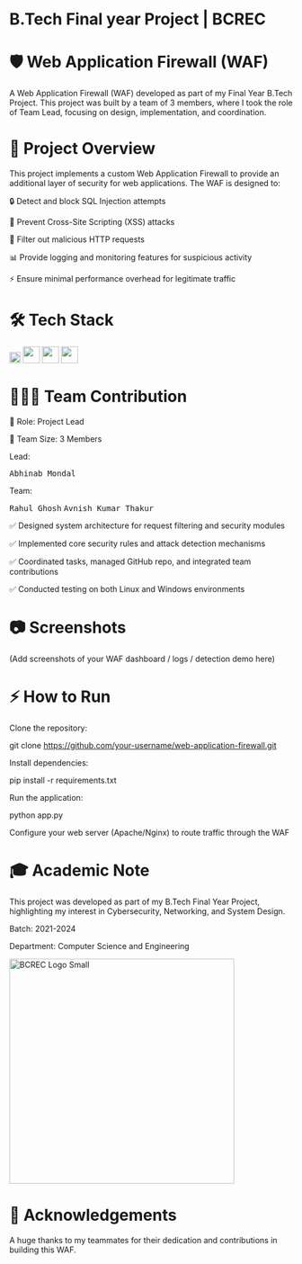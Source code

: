# B.Tech Final year Project | BCREC 

# 🛡️ Web Application Firewall (WAF)

A Web Application Firewall (WAF) developed as part of my Final Year B.Tech Project.
This project was built by a team of 3 members, where I took the role of Team Lead, focusing on design, implementation, and coordination.

# 🚀 Project Overview

This project implements a custom Web Application Firewall to provide an additional layer of security for web applications. The WAF is designed to:

🔒 Detect and block SQL Injection attempts

🛑 Prevent Cross-Site Scripting (XSS) attacks

🚫 Filter out malicious HTTP requests

📊 Provide logging and monitoring features for suspicious activity

⚡ Ensure minimal performance overhead for legitimate traffic

# 🛠 Tech Stack

<img src="https://cdn.jsdelivr.net/gh/devicons/devicon/icons/amazonwebservices/amazonwebservices-original-wordmark.svg" width="20px"/> <img src="https://cdn.jsdelivr.net/gh/devicons/devicon/icons/ansible/ansible-original.svg" width="30px"/> <img src="https://cdn.jsdelivr.net/gh/devicons/devicon/icons/linux/linux-original.svg" width="30px"/> <img src="https://cdn.jsdelivr.net/gh/devicons/devicon/icons/windows8/windows8-original.svg" width="30px"/>


# 👨‍👩‍👦 Team Contribution

📌 Role: Project Lead

👥 Team Size: 3 Members

 Lead:
<p>
  <kbd>Abhinab Mondal</kbd>
</p>

Team:
<p>
  <kbd>Rahul Ghosh</kbd>
  <kbd>Avnish Kumar Thakur</kbd>
</p>


✅ Designed system architecture for request filtering and security modules

✅ Implemented core security rules and attack detection mechanisms

✅ Coordinated tasks, managed GitHub repo, and integrated team contributions

✅ Conducted testing on both Linux and Windows environments

# 📷 Screenshots

(Add screenshots of your WAF dashboard / logs / detection demo here)

# ⚡ How to Run

Clone the repository:

git clone https://github.com/your-username/web-application-firewall.git


Install dependencies:

pip install -r requirements.txt


Run the application:

python app.py


Configure your web server (Apache/Nginx) to route traffic through the WAF

# 🎓 Academic Note

This project was developed as part of my B.Tech Final Year Project, highlighting my interest in Cybersecurity, Networking, and System Design.

Batch: 2021-2024

Department: Computer Science and Engineering

<img width="400" height="400" alt="BCREC Logo Small" src="https://github.com/user-attachments/assets/b1a95285-7da0-4706-9e48-dabd31cb993a" />

# 🤝 Acknowledgements

A huge thanks to my teammates for their dedication and contributions in building this WAF.
